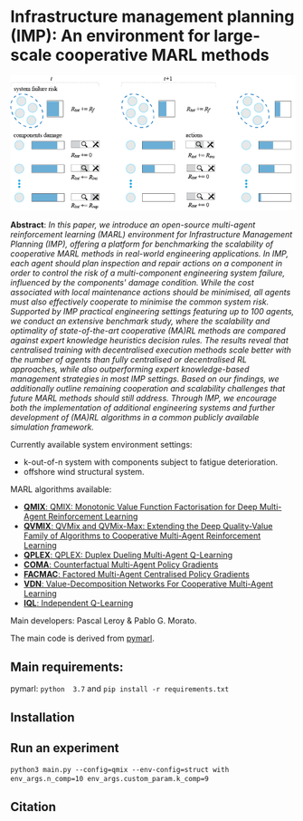 # Infrastructure management planning (IMP): An environment for large-scale cooperative MARL methods
![imp](./wrappers/imp_intro.png)

**Abstract**: *In this paper, we introduce an open-source multi-agent reinforcement learning (MARL) environment for Infrastructure Management Planning (IMP), offering a platform for benchmarking the scalability of cooperative MARL methods in real-world engineering applications. In IMP, each agent should plan inspection and repair actions on a component in order to control the risk of a multi-component engineering system failure, influenced by the components' damage condition. While the cost associated with local maintenance actions should be minimised, all agents must also effectively cooperate to minimise the common system risk. Supported by IMP practical engineering settings featuring up to 100 agents, we conduct an extensive benchmark study, where the scalability and optimality of state-of-the-art cooperative (MA)RL methods are compared against expert knowledge heuristics decision rules. The results reveal that centralised training with decentralised execution methods scale better with the number of agents than fully centralised or decentralised RL approaches, while also outperforming expert knowledge-based management strategies in most IMP settings. Based on our findings, we additionally outline remaining cooperation and scalability challenges that future MARL methods should still address. Through IMP, we encourage both the implementation of additional engineering systems and further development of (MA)RL algorithms in a common publicly available simulation framework.*

Currently available system environment settings:
- k-out-of-n system with components subject to fatigue deterioration.
- offshore wind structural system.

MARL algorithms available:
- [**QMIX**: QMIX: Monotonic Value Function Factorisation for Deep Multi-Agent Reinforcement Learning](https://arxiv.org/abs/1803.11485)
- [**QVMIX**: QVMix and QVMix-Max: Extending the Deep Quality-Value Family of Algorithms to Cooperative Multi-Agent Reinforcement Learning](https://arxiv.org/abs/2012.12062)
- [**QPLEX**: QPLEX: Duplex Dueling Multi-Agent Q-Learning](https://arxiv.org/abs/2008.01062)
- [**COMA**: Counterfactual Multi-Agent Policy Gradients](https://arxiv.org/abs/1705.08926)
- [**FACMAC**: Factored Multi-Agent Centralised Policy Gradients](https://arxiv.org/abs/2003.06709)
- [**VDN**: Value-Decomposition Networks For Cooperative Multi-Agent Learning](https://arxiv.org/abs/1706.05296) 
- [**IQL**: Independent Q-Learning](https://arxiv.org/abs/1511.08779)

Main developers: Pascal Leroy & Pablo G. Morato.

The main code is derived from [pymarl](https://github.com/oxwhirl/pymarl).

## Main requirements:
pymarl:
`python  3.7`
and
`pip install -r requirements.txt` 

## Installation

## Run an experiment 

```shell
python3 main.py --config=qmix --env-config=struct with env_args.n_comp=10 env_args.custom_param.k_comp=9
```         

## Citation
